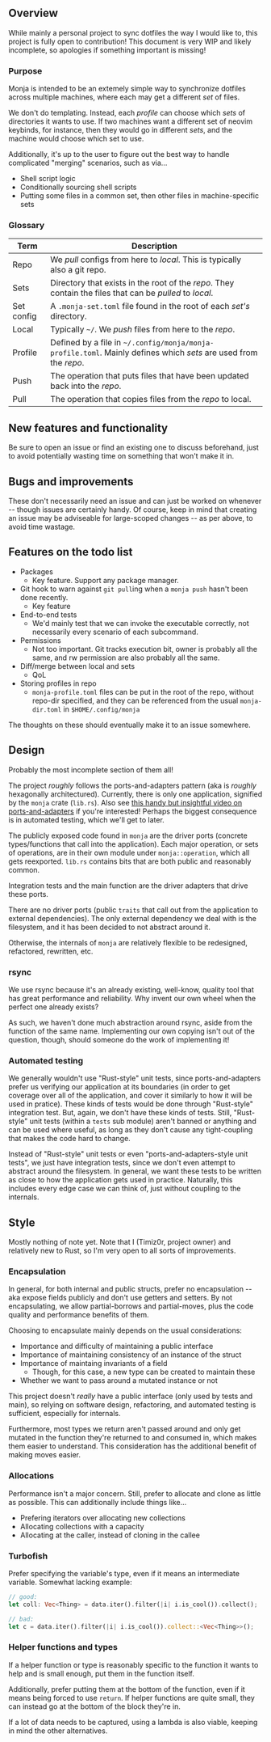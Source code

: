 ## Overview
While mainly a personal project to sync dotfiles the way I would like to, this project is fully open to contribution!
This document is very WIP and likely incomplete, so apologies if something important is missing!

### Purpose
Monja is intended to be an extemely simple way to synchronize dotfiles across multiple machines,
where each may get a different *set* of files.

We don't do templating.
Instead, each *profile* can choose which *sets* of directories it wants to use.
If two machines want a different set of neovim keybinds, for instance, then they would go in different *sets*,
and the machine would choose which set to use.

Additionally, it's up to the user to figure out the best way to handle complicated "merging" scenarios, such as via...
* Shell script logic
* Conditionally sourcing shell scripts
* Putting some files in a common set, then other files in machine-specific sets

### Glossary

| Term       | Description                                                                                                      |
| ---------- | ---------------------------------------------------------------------------------------------------------------- |
| Repo       | We *pull* configs from here to *local*. This is typically also a git repo.                                       |
| Sets       | Directory that exists in the root of the *repo*. They contain the files that can be *pulled* to *local*.         |
| Set config | A `.monja-set.toml` file found in the root of each *set's* directory.                                            |
| Local      | Typically `~/`. We *push* files from here to the *repo*.                                                         |
| Profile    | Defined by a file in `~/.config/monja/monja-profile.toml`. Mainly defines which *sets* are used from the *repo*. |
| Push       | The operation that puts files that have been updated back into the *repo*.                                       |
| Pull       | The operation that copies files from the *repo* to local.                                                        |

## New features and functionality
Be sure to open an issue or find an existing one to discuss beforehand,
just to avoid potentially wasting time on something that won't make it in.

## Bugs and improvements
These don't necessarily need an issue and can just be worked on whenever -- though issues are certainly handy.
Of course, keep in mind that creating an issue may be adviseable for large-scoped changes -- as per above, to avoid time wastage.

## Features on the todo list
* Packages
  * Key feature. Support any package manager.
* Git hook to warn against `git pull`ing when a `monja push` hasn't been done recently.
  * Key feature
* End-to-end tests
  * We'd mainly test that we can invoke the executable correctly, not necessarily every scenario of each subcommand.
* Permissions
  * Not too important. Git tracks execution bit, owner is probably all the same, and rw permission are also probably all the same.
* Diff/merge between local and sets
  * QoL
* Storing profiles in repo
  * `monja-profile.toml` files can be put in the root of the repo, without repo-dir specified,
    and they can be referenced from the usual `monja-dir.toml` in `$HOME/.config/monja`

The thoughts on these should eventually make it to an issue somewhere.

## Design
Probably the most incomplete section of them all!

The project *roughly* follows the ports-and-adapters pattern (aka is *roughly* hexagonally architectured).
Currently, there is only one application, signified by the `monja` crate (`lib.rs`).
Also see [this handy but insightful video on ports-and-adapters](https://www.youtube.com/watch?v=EZ05e7EMOLM) if you're interested!
Perhaps the biggest consequence is in automated testing, which we'll get to later.

The publicly exposed code found in `monja` are the driver ports (concrete types/functions that call into the application).
Each major operation, or sets of operations, are in their own module under `monja::operation`, which all gets reexported.
`lib.rs` contains bits that are both public and reasonably common.

Integration tests and the main function are the driver adapters that drive these ports.

There are no driver ports (public `traits` that call out from the application to external dependencies).
The only external dependency we deal with is the filesystem, and it has been decided to not abstract around it.

Otherwise, the internals of `monja` are relatively flexible to be redesigned, refactored, rewritten, etc.

### rsync
We use rsync because it's an already existing, well-know, quality tool that has great performance and reliability.
Why invent our own wheel when the perfect one already exists?

As such, we haven't done much abstraction around rsync, aside from the function of the same name.
Implementing our own copying isn't out of the question, though, should someone do the work of implementing it!

### Automated testing
We generally wouldn't use "Rust-style" unit tests, since ports-and-adapters prefer us verifying our application at its boundaries
(in order to get coverage over all of the application, and cover it similarly to how it will be used in pratice).
These kinds of tests would be done through "Rust-style" integration test. But, again, we don't have these kinds of tests.
Still, "Rust-style" unit tests (within a `tests` sub module) aren't banned or anything and can be used where useful,
as long as they don't cause any tight-coupling that makes the code hard to change.

Instead of "Rust-style" unit tests or even "ports-and-adapters-style unit tests", we just have integration tests,
since we don't even attempt to abstract around the filesystem.
In general, we want these tests to be written as close to how the application gets used in practice.
Naturally, this includes every edge case we can think of, just without coupling to the internals.

## Style
Mostly nothing of note yet. Note that I (Timiz0r, project owner) and relatively new to Rust,
so I'm very open to all sorts of improvements.

### Encapsulation
In general, for both internal and public structs, prefer no encapsulation --
aka expose fields publicly and don't use getters and setters.
By not encapsulating, we allow partial-borrows and partial-moves, plus the code quality and performance benefits of them.

Choosing to encapsulate mainly depends on the usual considerations:
* Importance and difficulty of maintaining a public interface
* Importance of maintaining consistency of an instance of the struct
* Importance of maintaing invariants of a field
  * Though, for this case, a new type can be created to maintain these
* Whether we want to pass around a mutated instance or not

This project doesn't *really* have a public interface (only used by tests and main),
so relying on software design, refactoring, and automated testing is sufficient, especially for internals.

Furthermore, most types we return aren't passed around and only get mutated in the function
they're returned to and consumed in, which makes them easier to understand.
This consideration has the additional benefit of making moves easier.

### Allocations
Performance isn't a major concern. Still, prefer to allocate and clone as little as possible.
This can additionally include things like...
* Prefering iterators over allocating new collections
* Allocating collections with a capacity
* Allocating at the caller, instead of cloning in the callee

### Turbofish
Prefer specifying the variable's type, even if it means an intermediate variable.
Somewhat lacking example:
```rs
// good:
let coll: Vec<Thing> = data.iter().filter(|i| i.is_cool()).collect();

// bad:
let c = data.iter().filter(|i| i.is_cool()).collect::<Vec<Thing>>();
```

### Helper functions and types
If a helper function or type is reasonably specific to the function it wants to help and is small enough,
put them in the function itself.

Additionally, prefer putting them at the bottom of the function, even if it means being forced to use `return`.
If helper functions are quite small, they can instead go at the bottom of the block they're in.

If a lot of data needs to be captured, using a lambda is also viable, keeping in mind the other alternatives.